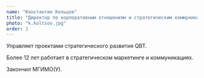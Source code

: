 ```yaml
---
name: "Константин Кольцов"
title: "Директор по корпоративным отношениям и стратегическим коммуникациям"
photo: "k.koltsov.jpg"
order: 2
---
```


Управляет проектами стратегического развития QBT.

Более 12 лет работает в стратегическом маркетинге и коммуникациях.

Закончил МГИМО(У).